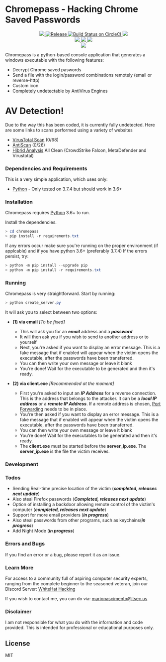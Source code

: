 # Chromepass - Hacking Chrome Saved Passwords
<p align="center">
	  <a href="https://img.shields.io/badge/Platform-Windows-green">
    <img src="https://img.shields.io/badge/Platform-Windows-green" />
  </a>
	<a href="https://img.shields.io/github/v/release/darkarp/chromepass">
	<img src="https://img.shields.io/github/v/release/darkarp/chromepass" alt="Release" />
	</a>
		
  <a href="https://travis-ci.org/darkarp/chrome-password-hacking.svg?branch=master">
    <img src="https://travis-ci.org/darkarp/chrome-password-hacking.svg?branch=master" alt="Build Status on CircleCI" />
	</a>
	<a href="https://img.shields.io/maintenance/yes/2021">
    <img src="https://img.shields.io/maintenance/yes/2021" />
  </a>
	</br>
<a href="https://img.shields.io/github/downloads/darkarp/chromepass/total">
	<img src="https://img.shields.io/github/downloads/darkarp/chromepass/total" />
	</a>
  
  <a href="https://img.shields.io/github/last-commit/darkarp/chromepass">
    <img src="https://img.shields.io/github/last-commit/darkarp/chromepass" />
  </a>
<a href="https://img.shields.io/github/license/darkarp/chromepass">
    <img src="https://img.shields.io/github/license/darkarp/chromepass" />
  </a>
  </br>
  <a href="https://discord.gg/beczNYP">
    <img src="https://img.shields.io/badge/discord-join-7289DA.svg?logo=discord&longCache=true&style=flat" />
  </a>

Chromepass is a python-based console application that generates a windows executable with the following features:

  - Decrypt Chrome saved paswords
  - Send a file with the login/password combinations remotely (email or reverse-http)
  - Custom icon
  - Completely undetectable by AntiVirus Engines

# AV Detection!
Due to the way this has been coded, it is currently fully undetected. Here are some links to scans performed using a variety of websites
  - [VirusTotal Scan](https://www.virustotal.com/gui/file/9ca69d2c60f0db6c09e9959b6f9c8bfdf66ddbe2e28f9f7539fd2856b62315c0/detection) (0/68)
  - [AntiScan](https://antiscan.me/scan/new/result?id=kmpsMNccfuRJ) (0/26)
  - [Hibrid Analysis](https://www.hybrid-analysis.com/sample/9ca69d2c60f0db6c09e9959b6f9c8bfdf66ddbe2e28f9f7539fd2856b62315c0) All Clean (CrowdStrike Falcon, MetaDefender and Virustotal)

### Dependencies and Requirements

This is a very simple application, which uses only:

* [Python] - Only tested on 3.7.4 but should work in 3.6+

### Installation

Chromepass requires [Python] 3.6+ to run.

Install the dependencies.

```powershell
> cd chromepass
> pip install -r requirements.txt
```

If any errors occur make sure you're running on the proper environment (if applcable) and if you have python 3.6+ (preferably 3.7.4)
If the errors persist, try:
```powershell
> python -m pip install --upgrade pip
> python -m pip install -r requirements.txt
```

### Running

Chromepass is very straightforward. Start by running:
```powershell
> python create_server.py
```
It will ask you to select between two options:
*  **(1) via email**  _[_To be fixed_]_
    * This will ask you for an ***email*** address and a ***password***
    * It will then ask you if you wish to send to another address or to yourself
    * Next, you're asked if you want to display an error message. This is a fake message that if enabled will appear when the victim opens the executable, after the passwords have been transferred.
    * You can then write your own message or leave it blank
    * You're done! Wait for the executable to be generated and then it's ready.
    
*  **(2) via client.exe** _[Recommended at the moment]_
    * First you're asked to input an ***IP Address*** for a reverse connection. This is the address that belongs to the attacker. It can be a ***local IP address*** or a ***remote IP Address***. If a remote address is chosen, [Port Forwarding](https://www.noip.com/support/knowledgebase/general-port-forwarding-guide/) needs to be in place.
    * You're then asked if you want to display an error message. This is a fake message that if enabled will appear when the victim opens the executable, after the passwords have been transferred.
    * You can then write your own message or leave it blank
    * You're done! Wait for the executables to be generated and then it's ready.
    * The **client.exe** must be started before the **server_ip.exe**. The **server_ip.exe** is the file the victim receives.



### Development


### Todos
 - Sending Real-time precise location of the victim (***completed, releases next update***)
 - Also steal Firefox passwords (***Completed, releases next update***)
 - Option of installing a backdoor allowing remote control of the victim's computer (***completed, releases next update***)
 - Support for more email providers (***in progress***)
 - Also steal passwords from other programs, such as keychains(***in progress***)
 - Add Night Mode (***in progress***)
 
### Errors and Bugs

If you find an error or a bug, please report it as an issue.

### Learn More

For access to a community full of aspiring computer security experts, ranging from the complete beginner to the seasoned veteran,
join our Discord Server: [WhiteHat Hacking](https://discord.gg/beczNYP)

If you wish to contact me, you can do via: marionascimento@itsec.us

### Disclaimer
I am not responsible for what you do with the information and code provided. This is intended for professional or educational purposes only.

License
----

MIT


   
[Python]: <https://www.python.org/downloads/>
